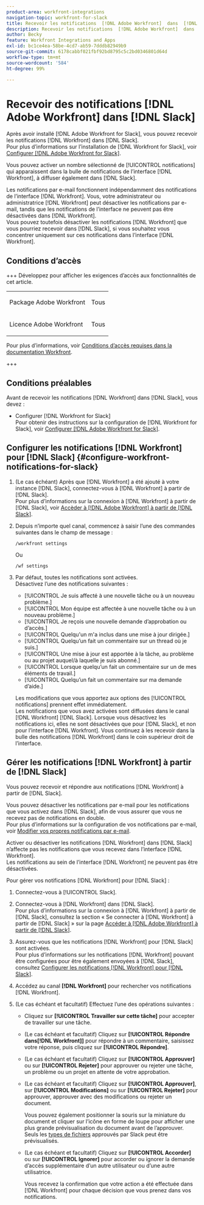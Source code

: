 ```yaml
---
product-area: workfront-integrations
navigation-topic: workfront-for-slack
title: Recevoir les notifications  [!DNL Adobe Workfront]  dans  [!DNL Slack]
description: Recevoir les notifications  [!DNL Adobe Workfront]  dans  [!DNL Slack]
author: Becky
feature: Workfront Integrations and Apps
exl-id: bc1ce4ea-58be-4cd7-ab59-7dddb82949b9
source-git-commit: 6178cabbf021fbf92bd8795c5c2bd0346801d64d
workflow-type: tm+mt
source-wordcount: '584'
ht-degree: 99%

---
```


# Recevoir des notifications [!DNL Adobe Workfront] dans [!DNL Slack]

<!--
<p data-mc-conditions="QuicksilverOrClassic.Draft mode">(NOTE: Alina: *** Linked to Accessing Workfront from Slack.***Some of this information is duplicating in Accessing Workfront from Slack (also screen shots))</p>
-->

Après avoir installé [!DNL Adobe Workfront for Slack], vous pouvez recevoir les notifications [!DNL Workfront] dans [!DNL Slack].\
Pour plus d’informations sur l’installation de [!DNL Workfront for Slack], voir [Configurer  [!DNL Adobe Workfront for Slack]](../../workfront-integrations-and-apps/using-workfront-with-slack/configure-workfront-for-slack.md).

Vous pouvez activer un nombre sélectionné de [!UICONTROL notifications] qui apparaissent dans la bulle de notifications de l’interface [!DNL Workfront], à diffuser également dans [!DNL Slack].

Les notifications par e-mail fonctionnent indépendamment des notifications de l’interface [!DNL Workfront]. Vous, votre administrateur ou administratrice [!DNL Workfront] peut désactiver les notifications par e-mail, tandis que les notifications de l’interface ne peuvent pas être désactivées dans [!DNL Workfront].\
Vous pouvez toutefois désactiver les notifications [!DNL Workfront] que vous pourriez recevoir dans [!DNL Slack], si vous souhaitez vous concentrer uniquement sur ces notifications dans l’interface [!DNL Workfront].

## Conditions d’accès

+++ Développez pour afficher les exigences d’accès aux fonctionnalités de cet article.

<table style="table-layout:auto"> 
 <col> 
 <col> 
 <tbody> 
  <tr> 
   <td role="rowheader">Package Adobe Workfront</td> 
   <td> <p>Tous</p> </td> 
  </tr> 
  <tr> 
   <td role="rowheader">Licence Adobe Workfront</td> 
   <td> <p>Tous</p>
  </tr> 
 </tbody> 
</table>

Pour plus d’informations, voir [Conditions d’accès requises dans la documentation Workfront](/help/quicksilver/administration-and-setup/add-users/access-levels-and-object-permissions/access-level-requirements-in-documentation.md).

+++

## Conditions préalables

Avant de recevoir les notifications [!DNL Workfront] dans [!DNL Slack], vous devez :

* Configurer [!DNL Workfront for Slack]\
   Pour obtenir des instructions sur la configuration de [!DNL Workfront for Slack], voir [Configurer  [!DNL Adobe Workfront for Slack]](../../workfront-integrations-and-apps/using-workfront-with-slack/configure-workfront-for-slack.md).

## Configurer les notifications [!DNL Workfront] pour [!DNL Slack] {#configure-workfront-notifications-for-slack}

1. (Le cas échéant) Après que [!DNL Workfront] a été ajouté à votre instance [!DNL Slack], connectez-vous à [!DNL Workfront] à partir de [!DNL Slack].\
   Pour plus d’informations sur la connexion à [!DNL Workfront] à partir de [!DNL Slack], voir [Accèder à  [!DNL Adobe Workfront]  à partir de  [!DNL Slack]](../../workfront-integrations-and-apps/using-workfront-with-slack/access-workfront-from-slack.md).

1. Depuis n’importe quel canal, commencez à saisir l’une des commandes suivantes dans le champ de message :

   `/workfront settings`

   Ou

   `/wf settings`

1. Par défaut, toutes les notifications sont activées.\
   Désactivez l’une des notifications suivantes :

   * [!UICONTROL Je suis affecté à une nouvelle tâche ou à un nouveau problème.]
   * [!UICONTROL Mon équipe est affectée à une nouvelle tâche ou à un nouveau problème.]
   * [!UICONTROL Je reçois une nouvelle demande d’approbation ou d’accès.]
   * [!UICONTROL Quelqu&#39;un m&#39;a inclus dans une mise à jour dirigée.]
   * [!UICONTROL Quelqu’un fait un commentaire sur un thread où je suis.]
   * [!UICONTROL Une mise à jour est apportée à la tâche, au problème ou au projet auquel/à laquelle je suis abonné.]
   * [!UICONTROL Lorsque quelqu’un fait un commentaire sur un de mes éléments de travail.]
   * [!UICONTROL Quelqu’un fait un commentaire sur ma demande d’aide.]

   Les modifications que vous apportez aux options des [!UICONTROL notifications] prennent effet immédiatement.\
   Les notifications que vous avez activées sont diffusées dans le canal [!DNL Workfront] [!DNL Slack]. Lorsque vous désactivez les notifications ici, elles ne sont désactivées que pour [!DNL Slack], et non pour l’interface [!DNL Workfront]. Vous continuez à les recevoir dans la bulle des notifications [!DNL Workfront] dans le coin supérieur droit de l’interface.

## Gérer les notifications [!DNL Workfront] à partir de [!DNL Slack]

Vous pouvez recevoir et répondre aux notifications [!DNL Workfront] à partir de [!DNL Slack].

Vous pouvez désactiver les notifications par e-mail pour les notifications que vous activez dans [!DNL Slack], afin de vous assurer que vous ne recevez pas de notifications en double.\
Pour plus d’informations sur la configuration de vos notifications par e-mail, voir [Modifier vos propres notifications par e-mail](../../workfront-basics/using-notifications/activate-or-deactivate-your-own-event-notifications.md).

Activer ou désactiver les notifications [!DNL Workfront] dans [!DNL Slack] n’affecte pas les notifications que vous recevez dans l’interface [!DNL Workfront].\
Les notifications au sein de l’interface [!DNL Workfront] ne peuvent pas être désactivées.

Pour gérer vos notifications [!DNL Workfront] pour [!DNL Slack] :

1. Connectez-vous à [!UICONTROL Slack].
1. Connectez-vous à [!DNL Workfront] dans [!DNL Slack].\
   Pour plus d’informations sur la connexion à [!DNL Workfront] à partir de [!DNL Slack], consultez la section « Se connecter à [!DNL Workfront] à partir de [!DNL Slack] » sur la page [Accéder à  [!DNL Adobe Workfront]  à partir de  [!DNL Slack]](../../workfront-integrations-and-apps/using-workfront-with-slack/access-workfront-from-slack.md).

1. Assurez-vous que les notifications [!DNL Workfront] pour [!DNL Slack] sont activées.\
   Pour plus d’informations sur les notifications [!DNL Workfront] pouvant être configurées pour être également envoyées à [!DNL Slack], consultez [Configurer les notifications  [!DNL Workfront]  pour  [!DNL Slack]](#configure-workfront-notifications-for-slack-configure-workfront-notifications-for-slack).

1. Accédez au canal **[!DNL Workfront]** pour rechercher vos notifications [!DNL Workfront].
1. (Le cas échéant et facultatif) Effectuez l’une des opérations suivantes :

   * Cliquez sur **[!UICONTROL Travailler sur cette tâche]** pour accepter de travailler sur une tâche.

   * (Le cas échéant et facultatif) Cliquez sur **[!UICONTROL Répondre dans[!DNL Workfront]]** pour répondre à un commentaire, saisissez votre réponse, puis cliquez sur **[!UICONTROL Répondre]**.

   * (Le cas échéant et facultatif) Cliquez sur **[!UICONTROL Approuver]** ou sur **[!UICONTROL Rejeter]** pour approuver ou rejeter une tâche, un problème ou un projet en attente de votre approbation.

   * (Le cas échéant et facultatif) Cliquez sur **[!UICONTROL Approuver]**, sur **[!UICONTROL Modifications]** ou sur **[!UICONTROL Rejeter]** pour approuver, approuver avec des modifications ou rejeter un document.

     Vous pouvez également positionner la souris sur la miniature du document et cliquer sur l’icône en forme de loupe pour afficher une plus grande prévisualisation du document avant de l’approuver.\
      Seuls les [types de fichiers](https://api.slack.com/types/file) approuvés par Slack peut être prévisualisés.

   * (Le cas échéant et facultatif) Cliquez sur **[!UICONTROL Accorder]** ou sur **[!UICONTROL Ignorer]** pour accorder ou ignorer la demande d’accès supplémentaire d’un autre utilisateur ou d’une autre utilisatrice.

     Vous recevez la confirmation que votre action a été effectuée dans [!DNL Workfront] pour chaque décision que vous prenez dans vos notifications.
